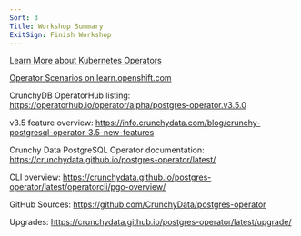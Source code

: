 ```yaml
---
Sort: 3
Title: Workshop Summary
ExitSign: Finish Workshop
---
```


[Learn More about Kubernetes Operators](https://coreos.com/operators/)

[Operator Scenarios on learn.openshift.com](https://learn.openshift.com/operatorframework/)

CrunchyDB OperatorHub listing: https://operatorhub.io/operator/alpha/postgres-operator.v3.5.0

v3.5 feature overview: https://info.crunchydata.com/blog/crunchy-postgresql-operator-3.5-new-features

Crunchy Data PostgreSQL Operator documentation: https://crunchydata.github.io/postgres-operator/latest/

CLI overview: https://crunchydata.github.io/postgres-operator/latest/operatorcli/pgo-overview/

GitHub Sources: https://github.com/CrunchyData/postgres-operator

Upgrades: https://crunchydata.github.io/postgres-operator/latest/upgrade/

